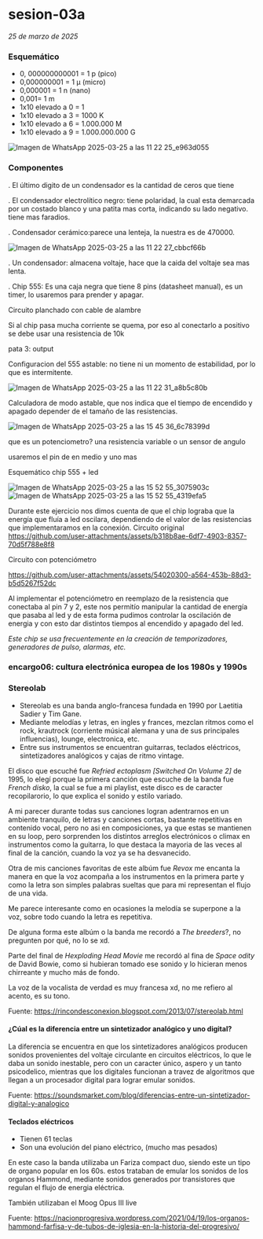 # sesion-03a
*25 de marzo de 2025*

### Esquemático

- 0, 000000000001 = 1 p (pico)
- 0,000000001 = 1 μ (micro)
- 0,000001 = 1 n (nano)
- 0,001= 1 m
- 1x10 elevado a 0 = 1
- 1x10 elevado a 3 = 1000 K
- 1x10 elevado a 6 = 1.000.000 M
- 1x10 elevado a 9 = 1.000.000.000 G

![Imagen de WhatsApp 2025-03-25 a las 11 22 25_e963d055](https://github.com/user-attachments/assets/f729f5ba-8090-4adf-b151-31c289491d7d)

### Componentes 

. El último digito de un condensador es la cantidad de ceros que tiene 

. El condensador electrolítico negro: tiene polaridad, la cual esta demarcada por un costado blanco y una patita mas corta, indicando su lado negativo. tiene mas faradios.

. Condensador cerámico:parece una lenteja, la nuestra es de 470000.

![Imagen de WhatsApp 2025-03-25 a las 11 22 27_cbbcf66b](https://github.com/user-attachments/assets/fe17c839-1095-4f06-8c38-6dadb02766bf)

. Un condensador: almacena voltaje, hace que la caida del voltaje sea mas lenta.

. Chip 555: Es una caja negra que tiene 8 pins (datasheet manual), es un timer, lo usaremos para prender y apagar.

 Circuito planchado con cable de alambre

 Si al chip pasa mucha corriente se quema, por eso al conectarlo a positivo se debe usar una resistencia de 10k 

 pata 3: output

 Configuracion del 555 astable: no tiene ni un momento de estabilidad, por lo que es intermitente.

![Imagen de WhatsApp 2025-03-25 a las 11 22 31_a8b5c80b](https://github.com/user-attachments/assets/7491d502-fa3a-4db2-9db1-552694c33953)


 Calculadora de modo astable, que nos indica que el tiempo de encendido y apagado depender de el tamaño de las resistencias.

![Imagen de WhatsApp 2025-03-25 a las 15 45 36_6c78399d](https://github.com/user-attachments/assets/dcc6be51-914a-4d16-abe3-dcef4e2d7509)

 que es un potenciometro? una resistencia variable o un sensor de angulo

 usaremos el pin de en medio y uno mas

Esquemático chip 555 + led


![Imagen de WhatsApp 2025-03-25 a las 15 52 55_3075903c](https://github.com/user-attachments/assets/10b28ba2-4a00-4c12-a15e-b192963eefea)
![Imagen de WhatsApp 2025-03-25 a las 15 52 55_4319efa5](https://github.com/user-attachments/assets/d7f66600-db94-48c7-aca9-6b74e001755b)

Durante este ejercicio nos dimos cuenta de que el chip lograba que la energía que fluía a led oscilara, dependiendo de el valor de las resistencias que implementaramos en la conexión.
Circuito original
https://github.com/user-attachments/assets/b318b8ae-6df7-4903-8357-70d5f788e8f8

Circuito con potenciómetro

https://github.com/user-attachments/assets/54020300-a564-453b-88d3-b5d5267f52dc

Al implementar el potenciómetro en reemplazo de la resistencia que conectaba al pin 7 y 2, este nos permitío manipular la cantidad de energía que pasaba al led y de esta forma pudimos controlar la oscilación de energia y con esto dar distintos tiempos al encendido y apagado del led.

*Este chip se usa frecuentemente en la creación de temporizadores, generadores de pulso, alarmas, etc.*

### encargo06: cultura electrónica europea de los 1980s y 1990s

### Stereolab

- Stereolab es una banda anglo-francesa fundada en 1990 por Laetitia Sadier y Tim Gane.
- Mediante melodías y letras, en ingles y frances, mezclan ritmos como el rock, krautrock (corriente músical alemana y una de sus principales influencias), lounge, electronica, etc.
- Entre sus instrumentos se encuentran guitarras, teclados eléctricos, sintetizadores analógicos y cajas de ritmo vintage.

El disco que escuché fue *Refried ectoplasm [Switched On Volume 2]* de 1995, lo elegí porque la primera canción que escuche de la banda fue *French disko*, la cual se fue a mi playlist, este disco es de caracter recopilarorio, lo que explica el sonido y estilo variado.

A mi parecer durante todas sus canciones logran adentrarnos en un ambiente tranquilo, de letras y canciones cortas, bastante repetitivas en contenido vocal, pero no asi en composiciones, ya que estas se mantienen en su loop, pero sorprenden los distintos arreglos electrónicos o climax en instrumentos como la guitarra, lo que destaca la mayoria de las veces al final de la canción, cuando la voz ya se ha desvanecido.

Otra de mis canciones favoritas de este albúm fue *Revox* me encanta la manera en que la voz acompaña a los instrumentos en la primera parte y como la letra son simples palabras sueltas que para mi representan el flujo de una vida.

Me parece interesante como en ocasiones la melodía se superpone a la voz, sobre todo cuando la letra es repetitiva.

De alguna forma este albúm o la banda me recordó a *The breeders*?, no pregunten por qué, no lo se xd.

Parte del final de *Hexploding Head Movie* me recordó al fina de *Space odity* de David Bowie, como si hubieran tomado ese sonido y lo hicieran menos chirreante y mucho más de fondo.

La voz de la vocalista de verdad es muy francesa xd, no me refiero al acento, es su tono.

Fuente: <https://rincondesconexion.blogspot.com/2013/07/stereolab.html>

#### ¿Cúal es la diferencia entre un sintetizador analógico y uno digital?

La diferencia se encuentra en que los sintetizadores analógicos producen sonidos provenientes del voltaje circulante en circuitos eléctricos, lo que le daba un sonido inestable, pero con un caracter único, aspero y un tanto psicodelico, mientras que los digitales funcionan a travez de algoritmos que llegan a un procesador digital para lograr emular sonidos. 

Fuente: <https://soundsmarket.com/blog/diferencias-entre-un-sintetizador-digital-y-analogico>

#### Teclados eléctricos

- Tienen 61 teclas
- Son una evolución del piano eléctrico, (mucho mas pesados)

En este caso la banda utilizaba un Fariza compact duo, siendo este un tipo de organo popular en los 60s.
estos trataban de emular los sonidos de los organos Hammond, mediante sonidos generados por transistores que regulan el flujo de energia eléctrica.

También utilizaban el Moog Opus III live

Fuente: <https://nacionprogresiva.wordpress.com/2021/04/19/los-organos-hammond-farfisa-y-de-tubos-de-iglesia-en-la-historia-del-progresivo/>



